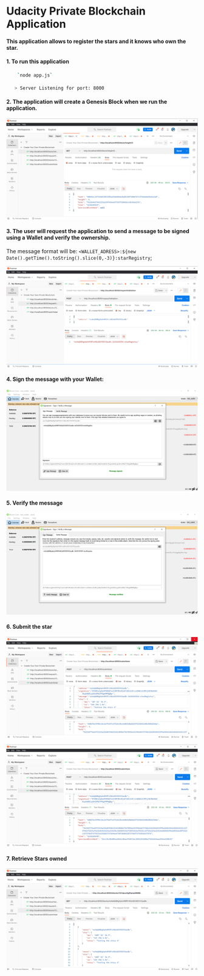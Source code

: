 # Udacity Private Blockchain Application

#### This application allows to register the stars and it knows who own the star.

#### 1. To run this application
 ```bash
     `node app.js`

    > Server Listening for port: 8000
 ```

#### 2. The application will create a Genesis Block when we run the application.

![Request: http://localhost:8000/block/height/0](Screenshots/1%20Postman%20Genesis%20Block.png)


#### 3. The user will request the application to send a message to be signed using a Wallet and verify the ownership. 
The message format will be: `<WALLET_ADRESS>:${new Date().getTime().toString().slice(0,-3)}:starRegistry`;

![Request: http://localhost:8000/requestValidation](Screenshots/2%20Request%20of%20ownership.png)

#### 4. Sign the message with your Wallet:

![Use the Wallet to sign a message](Screenshots/3%20Sign%20the%20message.png)

#### 5. Verify the message 

![Verify the message](Screenshots/4%20Verify%20the%20message.png)

#### 6. Submit the star

![Request: http://localhost:8000/submitstar](Screenshots/5%20Submit%20my%20Star1.png)

![Request: http://localhost:8000/submitstar](Screenshots/6%20Submit%20my%20Star2.png)

#### 7. Retrieve Stars owned

![Request: http://localhost:8000/blocks/<WALLET_ADDRESS>](Screenshots/7%20Retrieve%20Stars.png)



